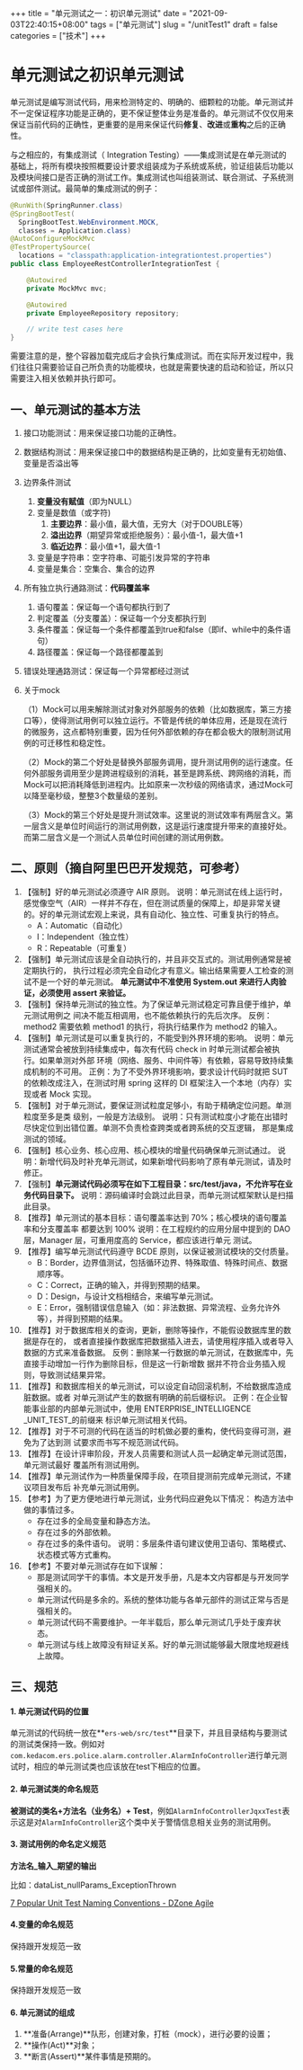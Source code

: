 +++
title = "单元测试之一：初识单元测试"
date = "2021-09-03T22:40:15+08:00"
tags = ["单元测试"]
slug = "/unitTest1"
draft = false
categories = ["技术"]
+++

# 单元测试之初识单元测试

单元测试是编写测试代码，用来检测特定的、明确的、细颗粒的功能。单元测试并不一定保证程序功能是正确的，更不保证整体业务是准备的。单元测试不仅仅用来保证当前代码的正确性，更重要的是用来保证代码**修复**、**改进**或**重构**之后的正确性。



与之相应的，有集成测试（ Integration Testing）——集成测试是在单元测试的基础上，将所有模块按照概要设计要求组装成为子系统或系统，验证组装后功能以及模块间接口是否正确的测试工作。集成测试也叫组装测试、联合测试、子系统测试或部件测试。最简单的集成测试的例子：

```java
@RunWith(SpringRunner.class)
@SpringBootTest(
  SpringBootTest.WebEnvironment.MOCK,
  classes = Application.class)
@AutoConfigureMockMvc
@TestPropertySource(
  locations = "classpath:application-integrationtest.properties")
public class EmployeeRestControllerIntegrationTest {

    @Autowired
    private MockMvc mvc;

    @Autowired
    private EmployeeRepository repository;

    // write test cases here
}

```

需要注意的是，整个容器加载完成后才会执行集成测试。而在实际开发过程中，我们往往只需要验证自己所负责的功能模块，也就是需要快速的启动和验证，所以只需要注入相关依赖并执行即可。

## 一、单元测试的基本方法

1. 接口功能测试：用来保证接口功能的正确性。

2. 数据结构测试：用来保证接口中的数据结构是正确的，比如变量有无初始值、变量是否溢出等

3. 边界条件测试
   1. **变量没有赋值**（即为NULL）
   2. 变量是数值（或字符)
      1. **主要边界**：最小值，最大值，无穷大（对于DOUBLE等）
      2. **溢出边界**（期望异常或拒绝服务）：最小值-1，最大值+1
      3. **临近边界**：最小值+1，最大值-1
   3. 变量是字符串：空字符串、可能引发异常的字符串
   4. 变量是集合：空集合、集合的边界

4. 所有独立执行通路测试：**代码覆盖率**
   1. 语句覆盖：保证每一个语句都执行到了
   2. 判定覆盖（分支覆盖）：保证每一个分支都执行到
   3. 条件覆盖：保证每一个条件都覆盖到true和false（即if、while中的条件语句）
   4. 路径覆盖：保证每一个路径都覆盖到

5. 错误处理通路测试：保证每一个异常都经过测试

6. 关于mock

   （1）Mock可以用来解除测试对象对外部服务的依赖（比如数据库，第三方接口等），使得测试用例可以独立运行。不管是传统的单体应用，还是现在流行的微服务，这点都特别重要，因为任何外部依赖的存在都会极大的限制测试用例的可迁移性和稳定性。

   （2）Mock的第二个好处是替换外部服务调用，提升测试用例的运行速度。任何外部服务调用至少是跨进程级别的消耗，甚至是跨系统、跨网络的消耗，而Mock可以把消耗降低到进程内。比如原来一次秒级的网络请求，通过Mock可以降至毫秒级，整整3个数量级的差别。

   （3）Mock的第三个好处是提升测试效率。这里说的测试效率有两层含义。第一层含义是单位时间运行的测试用例数，这是运行速度提升带来的直接好处。而第二层含义是一个测试人员单位时间创建的测试用例数。

## 二、原则（摘自阿里巴巴开发规范，可参考）

1. 【强制】好的单元测试必须遵守 AIR 原则。 说明：单元测试在线上运行时，感觉像空气（AIR）一样并不存在，但在测试质量的保障上，却是非常关键的。好的单元测试宏观上来说，具有自动化、独立性、可重复执行的特点。
   - A：Automatic（自动化）
   - I：Independent（独立性）
   - R：Repeatable（可重复）
2. 【强制】单元测试应该是全自动执行的，并且非交互式的。测试用例通常是被定期执行的， 执行过程必须完全自动化才有意义。输出结果需要人工检查的测试不是一个好的单元测试。 **单元测试中不准使用 System.out 来进行人肉验证，必须使用 assert 来验证。**
3. 【强制】保持单元测试的独立性。为了保证单元测试稳定可靠且便于维护，单元测试用例之 间决不能互相调用，也不能依赖执行的先后次序。 反例：method2 需要依赖 method1 的执行，将执行结果作为 method2 的输入。
4. 【强制】单元测试是可以重复执行的，不能受到外界环境的影响。 说明：单元测试通常会被放到持续集成中，每次有代码 check in 时单元测试都会被执行。如果单测对外部 环境（网络、服务、中间件等）有依赖，容易导致持续集成机制的不可用。 正例：为了不受外界环境影响，要求设计代码时就把 SUT 的依赖改成注入，在测试时用 spring 这样的 DI 框架注入一个本地（内存）实现或者 Mock 实现。
5. 【强制】对于单元测试，要保证测试粒度足够小，有助于精确定位问题。单测粒度至多是类 级别，一般是方法级别。 说明：只有测试粒度小才能在出错时尽快定位到出错位置。单测不负责检查跨类或者跨系统的交互逻辑， 那是集成测试的领域。
6. 【强制】核心业务、核心应用、核心模块的增量代码确保单元测试通过。 说明：新增代码及时补充单元测试，如果新增代码影响了原有单元测试，请及时修正。
7. 【强制】**单元测试代码必须写在如下工程目录：src/test/java，不允许写在业务代码目录下。** 说明：源码编译时会跳过此目录，而单元测试框架默认是扫描此目录。
8. 【推荐】单元测试的基本目标：语句覆盖率达到 70%；核心模块的语句覆盖率和分支覆盖率 都要达到 100% 说明：在工程规约的应用分层中提到的 DAO 层，Manager 层，可重用度高的 Service，都应该进行单元 测试。
9. 【推荐】编写单元测试代码遵守 BCDE 原则，以保证被测试模块的交付质量。
   - B：Border，边界值测试，包括循环边界、特殊取值、特殊时间点、数据顺序等。
   - C：Correct，正确的输入，并得到预期的结果。
   - D：Design，与设计文档相结合，来编写单元测试。
   - E：Error，强制错误信息输入（如：非法数据、异常流程、业务允许外等），并得到预期的结果。
10. 【推荐】对于数据库相关的查询，更新，删除等操作，不能假设数据库里的数据是存在的， 或者直接操作数据库把数据插入进去，请使用程序插入或者导入数据的方式来准备数据。 反例：删除某一行数据的单元测试，在数据库中，先直接手动增加一行作为删除目标，但是这一行新增数 据并不符合业务插入规则，导致测试结果异常。
11. 【推荐】和数据库相关的单元测试，可以设定自动回滚机制，不给数据库造成脏数据。或者 对单元测试产生的数据有明确的前后缀标识。 正例：在企业智能事业部的内部单元测试中，使用 ENTERPRISE_INTELLIGENCE _UNIT_TEST_的前缀来 标识单元测试相关代码。
12. 【推荐】对于不可测的代码在适当的时机做必要的重构，使代码变得可测，避免为了达到测 试要求而书写不规范测试代码。
13. 【推荐】在设计评审阶段，开发人员需要和测试人员一起确定单元测试范围，单元测试最好 覆盖所有测试用例。
14. 【推荐】单元测试作为一种质量保障手段，在项目提测前完成单元测试，不建议项目发布后 补充单元测试用例。
15. 【参考】为了更方便地进行单元测试，业务代码应避免以下情况： 构造方法中做的事情过多。
    - 存在过多的全局变量和静态方法。
    - 存在过多的外部依赖。
    - 存在过多的条件语句。 说明：多层条件语句建议使用卫语句、策略模式、状态模式等方式重构。
16. 【参考】不要对单元测试存在如下误解：
    - 那是测试同学干的事情。本文是开发手册，凡是本文内容都是与开发同学强相关的。
    - 单元测试代码是多余的。系统的整体功能与各单元部件的测试正常与否是强相关的。
    - 单元测试代码不需要维护。一年半载后，那么单元测试几乎处于废弃状态。
    - 单元测试与线上故障没有辩证关系。好的单元测试能够最大限度地规避线上故障。

## 三、规范

#### 1. 单元测试代码的位置

单元测试的代码统一放在**`ers-web/src/test`**目录下，并且目录结构与要测试的测试类保持一致。例如对`com.kedacom.ers.police.alarm.controller.AlarmInfoController`进行单元测试时，相应的单元测试类也应该放在test下相应的位置。

#### 2. 单元测试类的命名规范

**被测试的类名+方法名（业务名）+ Test**，例如`AlarmInfoControllerJqxxTest`表示这是对`AlarmInfoController`这个类中关于警情信息相关业务的测试用例。

#### 3. 测试用例的命名定义规范

**方法名\_输入_期望的输出**

比如：dataList_nullParams_ExceptionThrown

[7 Popular Unit Test Naming Conventions - DZone Agile](https://dzone.com/articles/7-popular-unit-test-naming)

#### 4.变量的命名规范

 保持跟开发规范一致

#### 5.常量的命名规范

 保持跟开发规范一致

#### 6. 单元测试的组成

1. **准备(Arrange)**队形，创建对象，打桩（mock），进行必要的设置；
2. **操作(Act)**对象；
3. **断言(Assert)**某件事情是预期的。